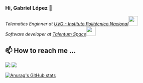 ### Hi, Gabriel López 👋

<!--
**GabrielLopAg/GabrielLopAg** is a ✨ _special_ ✨ repository because its `README.md` (this file) appears on your GitHub profile.

Here are some ideas to get you started:

- 🔭 I’m currently working on ...
- 🌱 I’m currently learning ...
- 👯 I’m looking to collaborate on ...
- 🤔 I’m looking for help with ...
- 💬 Ask me about ...
- 📫 How to reach me: ...
- 😄 Pronouns: ...
- ⚡ Fun fact: ...
-->

<p><em>Telematics Enginner at <a href="https://www.aliatuniversidades.com.mx/uvg/">UVG - Instituto Politécnico Nacional</a><img src="https://media.giphy.com/media/fYSnHlufseco8Fh93Z/giphy.gif" width="30">
 </br>Software developer at <a href="https://talentum.space/">Talentum Space</a><img src="https://media.giphy.com/media/WUlplcMpOCEmTGBtBW/giphy.gif" width="30"> 
</em></p>

##  📫 How to reach me ...
<code><a href="https://www.linkedin.com/in/gablop00/"><img src="https://img.shields.io/badge/-LinkedIn-%230077B5?style=for-the-badge&logo=linkedin&logoColor=white"></a></code>
<code><a href = "mailto:gla280900@gmail.com"><img src="https://img.shields.io/badge/-Gmail-CC352A?style=for-the-badge&logo=gmail&logoColor=white" target="_blank"></a>
</code>

[![Anurag's GitHub stats](https://github-readme-stats.vercel.app/api?username=anuraghazra)](https://github.com/anuraghazra/github-readme-stats)
